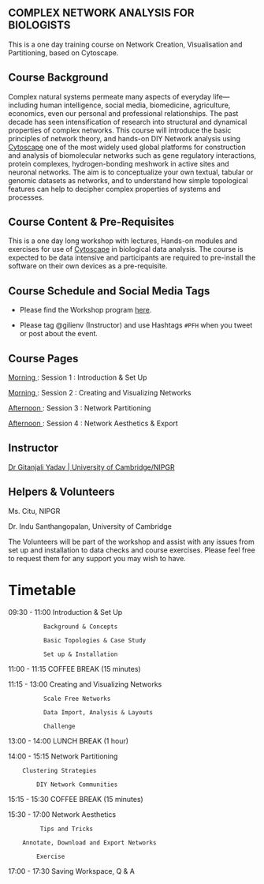 ## COMPLEX NETWORK ANALYSIS FOR BIOLOGISTS
This is a one day training course on Network Creation, Visualisation and Partitioning, based on Cytoscape.

## Course Background
Complex natural systems permeate many aspects of everyday life—including human intelligence, social media, biomedicine, agriculture, economics, even our personal and professional relationships. The past decade has seen intensification of research into structural and dynamical properties of complex networks. This course will introduce the basic principles of network theory, and hands-on DIY Network analysis using <a href=https://cytoscape.org> Cytoscape</a> one of the most widely used global platforms for construction and analysis of biomolecular networks such as gene regulatory interactions, protein complexes, hydrogen-bonding meshwork in active sites and neuronal networks. The aim is to conceptualize your own textual, tabular or genomic datasets as networks, and to understand how simple topological features can help to decipher complex properties of systems and processes.

## Course Content & Pre-Requisites
This is a one day long workshop with lectures, Hands-on modules and exercises for use of <a href=https://cytoscape.org> Cytoscape</a> in biological data analysis. The course is expected to be data intensive and participants are required to pre-install the software on their own devices as a pre-requisite.


## Course Schedule and Social Media Tags
* Please find the Workshop program <a href=/Documents/IHC_R_workshop_Program_Schedule_NIPGR.pdf>here</a>.

* Please tag @gilienv (Instructor) and use Hashtags <code>#PFH</code> when you tweet or post about the event.

## Course Pages
<a href=/Documents/Set01.md> Morning </a> : Session 1 : Introduction & Set Up

<a href=/Documents/Set02.md> Morning </a> : Session 2 : Creating and Visualizing Networks

<a href=/Documents/Set03.md> Afternoon </a> : Session 3 : Network Partitioning 

<a href=/Documents/Set04.md> Afternoon </a> : Session 4 : Network Aesthetics & Export


## Instructor

<a href= http://www.nipgr.res.in/research/dr_gyadav.php>Dr Gitanjali Yadav | University of Cambridge/NIPGR</a>


## Helpers & Volunteers

Ms. Citu, NIPGR 

Dr. Indu Santhangopalan, University of Cambridge

The Volunteers will be part of the workshop and assist with any issues from set up and installation to data checks and course exercises. Please feel free to request them for any support you may wish to have.

# Timetable
09:30 - 11:00	Introduction & Set Up

              Background & Concepts
	      
              Basic Topologies & Case Study
	      
              Set up & Installation

11:00 - 11:15	COFFEE BREAK (15 minutes)

11:15 - 13:00	Creating and Visualizing Networks

              Scale Free Networks
	      
              Data Import, Analysis & Layouts
	      
              Challenge 

13:00 - 14:00	LUNCH BREAK (1 hour)

14:00 - 15:15	Network Partitioning 

		Clustering Strategies 
		
	        DIY Network Communities

15:15 - 15:30	COFFEE BREAK (15 minutes)

15:30 - 17:00	Network Aesthetics

             Tips and Tricks
             	
		Annotate, Download and Export Networks
              
	      	Exercise

17:00 - 17:30	Saving Workspace, Q & A
